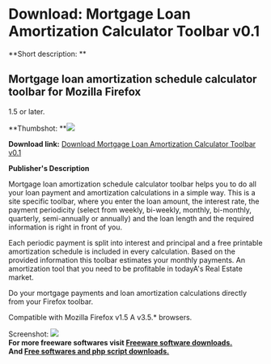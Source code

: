 # Download: Mortgage Loan Amortization Calculator Toolbar v0.1

**Short description: **

## Mortgage loan amortization schedule calculator toolbar for Mozilla Firefox
1.5 or later.

  
**Thumbshot: **![](http://www.freewarefiles.com/screenshot/asi_tbar_md.jpg)   
  
**Download link:** [Download Mortgage Loan Amortization Calculator Toolbar v0.1](http://freesoftwares.boysofts.com/Mortgage-Loan-Amortization-Calculator-Toolbar_program_53672.html)  
  

**Publisher's Description**  
  

Mortgage loan amortization schedule calculator toolbar helps you to do all
your loan payment and amortization calculations in a simple way. This is a
site specific toolbar, where you enter the loan amount, the interest rate, the
payment periodicity (select from weekly, bi-weekly, monthly, bi-monthly,
quarterly, semi-annually or annually) and the loan length and the required
information is right in front of you.

Each periodic payment is split into interest and principal and a free
printable amortization schedule is included in every calculation. Based on the
provided information this toolbar estimates your monthly payments. An
amortization tool that you need to be profitable in todayA's Real Estate
market.

Do your mortgage payments and loan amortization calculations directly from
your Firefox toolbar.

Compatible with Mozilla Firefox v1.5 A v3.5.* browsers.

  
  
Screenshot: ![](http://www.freewarefiles.com/screenshot/asi_tbar.jpg)  
**For more freeware softwares visit [Freeware software downloads.](http://freesoftwares.boysofts.com/)**   
**And [Free softwares and php script downloads.](http://www.boysofts.com/)**

